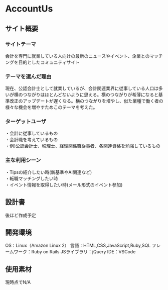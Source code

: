 # AccountUs
## サイト概要
### サイトテーマ
会計を専門に就業している人向けの最新のニュースやイベント、企業とのマッチングを目的としたコミュニティサイト
​
### テーマを選んだ理由
現在、公認会計士として就業しているが、会計関連業界に従事している人口は多いが横のつながりはほとんどないように思える。横のつながりが希薄になると基準改正のアップデートが遅くなる。横のつながりを増やし、似た業種で働く者の様々な機会を増やすためこのテーマを考えた。
### ターゲットユーザ
・会計に従事しているもの </br>
・会計職を考えているもの </br>
・例)​公認会計士、税理士、経理関係職従事者、各関連資格を勉強しているもの
### 主な利用シーン
・Tipsの紹介したい時(新基準やAI関連など) </br>
・転職マッチングしたい時 </br>
・イベント情報を取得したい時(メール形式のイベント参加) 
​
## 設計書
後ほど作成予定
​
## 開発環境
OS：Linux（Amazon Linux 2）
言語：HTML,CSS,JavaScript,Ruby,SQL
フレームワーク：Ruby on Rails
JSライブラリ：jQuery
IDE：VSCode​
​
## 使用素材
現時点でN/A
